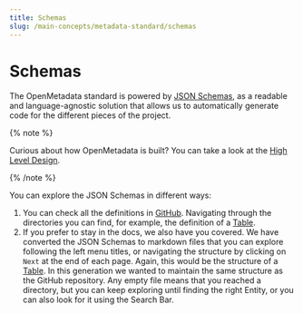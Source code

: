 ```yaml
---
title: Schemas
slug: /main-concepts/metadata-standard/schemas
---
```


# Schemas

The OpenMetadata standard is powered by [JSON Schemas](https://json-schema.org/), as a readable and language-agnostic
solution that allows us to automatically generate code for the different pieces of the project.

{% note %}

Curious about how OpenMetadata is built? You can take a look at the [High Level Design](/main-concepts/high-level-design).

{% /note %}

You can explore the JSON Schemas in different ways:
1. You can check all the definitions in [GitHub](https://github.com/open-metadata/OpenMetadata/tree/main/openmetadata-spec/src/main/resources/json/schema).
    Navigating through the directories you can find, for example, the definition of a [Table](https://github.com/open-metadata/OpenMetadata/blob/main/openmetadata-spec/src/main/resources/json/schema/entity/data/table.json).
3. If you prefer to stay in the docs, we also have you covered. We have converted the JSON Schemas to markdown files
    that you can explore following the left menu titles, or navigating the structure by clicking on `Next` at the
    end of each page. Again, this would be the structure of a [Table](/main-concepts/metadata-standard/schemas/entity/data/table).
    In this generation we wanted to maintain the same structure as the GitHub repository. Any empty file means that you reached
    a directory, but you can keep exploring until finding the right Entity, or you can also look for it using the Search Bar.
